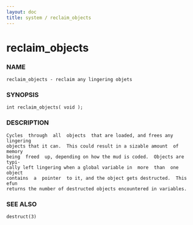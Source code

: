 ```yaml
---
layout: doc
title: system / reclaim_objects
---
```

# reclaim_objects

### NAME

    reclaim_objects - reclaim any lingering objets

### SYNOPSIS

    int reclaim_objects( void );

### DESCRIPTION

    Cycles  through  all  objects  that are loaded, and frees any lingering
    objects that it can.  This could result in a sizable amount  of  memory
    being  freed  up, depending on how the mud is coded.  Objects are typi‐
    cally left lingering when a global variable in  more  than  one  object
    contains  a  pointer  to it, and the object gets destructed.  This efun
    returns the number of destructed objects encountered in variables.

### SEE ALSO

    destruct(3)

